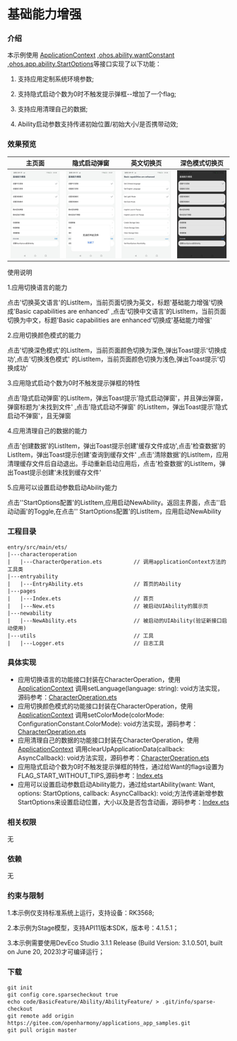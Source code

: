 # 基础能力增强

### 介绍

本示例使用   [ApplicationContext](https://gitee.com/openharmony/docs/blob/master/zh-cn/application-dev/reference/apis/js-apis-inner-application-applicationContext.md) ,[ohos.ability.wantConstant](https://gitee.com/openharmony/docs/blob/master/zh-cn/application-dev/reference/apis/js-apis-ability-wantConstant.md) ,[ohos.app.ability.StartOptions](https://gitee.com/openharmony/docs/blob/master/zh-cn/application-dev/reference/apis/js-apis-app-ability-startOptions.md)等接口实现了以下功能：

1. 支持应用定制系统环境参数;

5. 支持隐式启动个数为0时不触发提示弹框--增加了一个flag;

6. 支持应用清理自己的数据;

7. Ability启动参数支持传递初始位置/初始大小/是否携带动效;

### 效果预览

|                            主页面                            |                         隐式启动弹窗                         |                      英文切换页                      |                    深色模式切换页                    |
| :----------------------------------------------------------: | :----------------------------------------------------------: | :--------------------------------------------------: | :--------------------------------------------------: |
| <img src="./screenshots/Screenshot_20231208091553194.jpeg"  /> | <img src="./screenshots/Screenshot_20231208091651506.jpeg"  /> | ![](./screenshots/Screenshot_20231208091638669.jpeg) | ![](./screenshots/Screenshot_20231208091619146.jpeg) |

使用说明

1.应用切换语言的能力

点击'切换英文语言'的ListItem，当前页面切换为英文，标题'基础能力增强'切换成'Basic capabilities are enhanced'
,点击'切换中文语言'的ListItem，当前页面切换为中文，标题'Basic capabilities are enhanced'切换成'基础能力增强'

2.应用切换颜色模式的能力

点击'切换深色模式'的ListItem，当前页面颜色切换为深色,弹出Toast提示'切换成功',点击'切换浅色模式'
的ListItem，当前页面颜色切换为浅色,弹出Toast提示'切换成功'

3.应用隐式启动个数为0时不触发提示弹框的特性

点击'隐式启动弹窗'的ListItem，弹出Toast提示'隐式启动弹窗'，并且弹出弹窗，弹窗标题为'未找到文件'  ,点击'隐式启动不弹窗'
的ListItem，弹出Toast提示'隐式启动不弹窗'，且无弹窗

4.应用清理自己的数据的能力

点击'创建数据'的ListItem，弹出Toast提示创建'缓存文件成功',点击'检查数据'的ListItem，弹出Toast提示创建'查询到缓存文件'
,点击'清除数据'的ListItem，应用清理缓存文件后自动退出。手动重新启动应用后，点击'检查数据'的ListItem，弹出Toast提示创建'未找到缓存文件'

5.应用可以设置启动参数启动Ability能力

点击''StartOptions配置'的ListItem,应用启动NewAbility。返回主界面，点击''启动动画'的Toggle,在点击''
StartOptions配置'的ListItem，应用启动NewAbility

### 工程目录

```
entry/src/main/ets/
|---characteroperation
|   |---CharacterOperation.ets          // 调用applicationContext方法的工具类
|---entryability
|   |---EntryAbility.ets				// 首页的Ability
|---pages
|   |---Index.ets						// 首页
|   |---New.ets							// 被启动UIAbility的展示页
|---newability
|   |---NewAbility.ets					// 被启动的UIAbility(验证新接口启动使用)
|---utils								// 工具
|   |---Logger.ets						// 日志工具
```

### 具体实现

- 应用切换语言的功能接口封装在CharacterOperation，使用[ApplicationContext](https://gitee.com/openharmony/docs/blob/master/zh-cn/application-dev/reference/apis/js-apis-inner-application-applicationContext.md) 调用setLanguage(language: string): void方法实现，源码参考：[CharacterOperation.ets](entry/src/main/ets/characteroperation/CharacterOperation.ets)
- 应用切换颜色模式的功能接口封装在CharacterOperation，使用[ApplicationContext](https://gitee.com/openharmony/docs/blob/master/zh-cn/application-dev/reference/apis/js-apis-inner-application-applicationContext.md) 调用setColorMode(colorMode: ConfigurationConstant.ColorMode): void方法实现，源码参考：[CharacterOperation.ets](entry/src/main/ets/characteroperation/CharacterOperation.ets)
- 应用清理自己的数据的功能接口封装在CharacterOperation，使用[ApplicationContext](https://gitee.com/openharmony/docs/blob/master/zh-cn/application-dev/reference/apis/js-apis-inner-application-applicationContext.md) 调用clearUpApplicationData(callback: AsyncCallback<void>): void方法实现，源码参考：[CharacterOperation.ets](entry/src/main/ets/characteroperation/CharacterOperation.ets)
- 应用隐式启动个数为0时不触发提示弹框的特性，通过给Want的flags设置为FLAG_START_WITHOUT_TIPS,源码参考：[Index.ets](entry/src/main/ets/pages/Index.ets)
- 应用可以设置启动参数启动Ability能力，通过给startAbility(want: Want, options: StartOptions, callback: AsyncCallback<void>): void;方法传递新增参数StartOptions来设置启动位置，大小以及是否包含动画，源码参考：[Index.ets](entry/src/main/ets/pages/Index.ets)

### 相关权限

无

### 依赖

无

### 约束与限制

1.本示例仅支持标准系统上运行，支持设备：RK3568;

2.本示例为Stage模型，支持API11版本SDK，版本号：4.1.5.1；

3.本示例需要使用DevEco Studio 3.1.1 Release (Build Version: 3.1.0.501, built on June 20, 2023)才可编译运行；

### 下载

```shell
git init
git config core.sparsecheckout true
echo code/BasicFeature/Ability/AbilityFeature/ > .git/info/sparse-checkout
git remote add origin https://gitee.com/openharmony/applications_app_samples.git
git pull origin master
```

